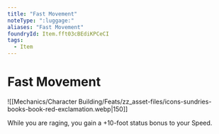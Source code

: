 ```yaml
---
title: "Fast Movement"
noteType: ":luggage:"
aliases: "Fast Movement"
foundryId: Item.fft03cBEdiKPCeCI
tags:
  - Item
---
```


# Fast Movement
![[Mechanics/Character Building/Feats/zz_asset-files/icons-sundries-books-book-red-exclamation.webp|150]]

While you are raging, you gain a +10-foot status bonus to your Speed.
